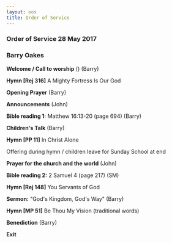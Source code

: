 ```yaml
---
layout: oos
title: Order of Service
---
```

### Order of Service 28 May 2017
### Barry Oakes

**Welcome / Call to worship**  () (Barry)


**Hymn [Rej 316]** A Mighty Fortress Is Our God



**Opening Prayer** (Barry)



**Announcements** (John)



**Bible reading 1:** Matthew 16:13-20 (page 694) (Barry)



**Children's Talk** (Barry)



**Hymn [PP 11]** In Christ Alone

Offering during hymn / children leave for Sunday School at end



**Prayer for the church and the world** (John)



**Bible reading 2:** 2 Samuel 4 (page 217) (SM)



**Hymn [Rej 148]** You Servants of God



**Sermon:** "God's Kingdom, God's Way" (Barry)



**Hymn [MP 51]** Be Thou My Vision (traditional words)



**Benediction** (Barry)



**Exit**
